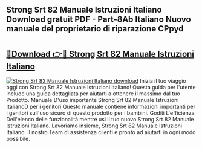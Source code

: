 ## Strong Srt 82 Manuale Istruzioni Italiano Download gratuit PDF - Part-8Ab Italiano Nuovo manuale del proprietario di riparazione CPpyd

# <h2><a href="http://dfh1lo2.blite.top/?on=Strong+Srt+82+Manuale+Istruzioni+Italiano">🔗Download 👉🔴 Strong Srt 82 Manuale Istruzioni Italiano</a></h2>

[![Strong Srt 82 Manuale Istruzioni Italiano download](https://i.imgur.com/lujVjoI.png)](http://dfh1lo2.blite.top/?on=Strong+Srt+82+Manuale+Istruzioni+Italiano)
Inizia il tuo viaggio oggi con Strong Srt 82 Manuale Istruzioni Italiano! Questa guida per l'utente include una guida dettagliata per aiutarti a ottenere il massimo dal tuo Prodotto. Manuale D'uso importante Strong Srt 82 Manuale Istruzioni ItalianoD per i genitori Questo manuale contiene informazioni importanti per i genitori sull'uso sicuro di questo prodotto per i bambini. Goditi L'efficienza Dell'elenco delle funzionalità mentre usi il tuo nuovo Strong Srt 82 Manuale Istruzioni Italiano. Lavoriamo insieme, Strong Srt 82 Manuale Istruzioni Italiano. Il nostro Team di assistenza clienti è pronto ad aiutarti in ogni modo possibile.

